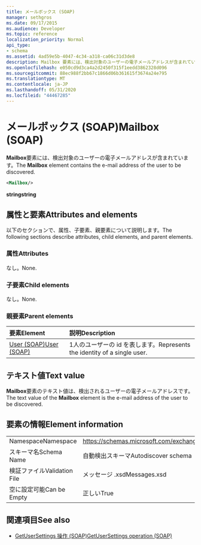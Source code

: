 ```yaml
---
title: メールボックス (SOAP)
manager: sethgros
ms.date: 09/17/2015
ms.audience: Developer
ms.topic: reference
localization_priority: Normal
api_type:
- schema
ms.assetid: 4ad59e5b-4047-4c34-a318-ca06c31d3de8
description: Mailbox 要素には、検出対象のユーザーの電子メールアドレスが含まれています。
ms.openlocfilehash: e050cd9d3ca4a2d2450f315f1eedd3862328d096
ms.sourcegitcommit: 88ec988f2bb67c1866d06b361615f3674a24e795
ms.translationtype: MT
ms.contentlocale: ja-JP
ms.lasthandoff: 05/31/2020
ms.locfileid: "44467285"
---
```

# <a name="mailbox-soap"></a><span data-ttu-id="c4b84-103">メールボックス (SOAP)</span><span class="sxs-lookup"><span data-stu-id="c4b84-103">Mailbox (SOAP)</span></span>

<span data-ttu-id="c4b84-104">**Mailbox**要素には、検出対象のユーザーの電子メールアドレスが含まれています。</span><span class="sxs-lookup"><span data-stu-id="c4b84-104">The **Mailbox** element contains the e-mail address of the user to be discovered.</span></span> 
  
```XML
<Mailbox/>
```

<span data-ttu-id="c4b84-105">**string**</span><span class="sxs-lookup"><span data-stu-id="c4b84-105">**string**</span></span>

## <a name="attributes-and-elements"></a><span data-ttu-id="c4b84-106">属性と要素</span><span class="sxs-lookup"><span data-stu-id="c4b84-106">Attributes and elements</span></span>

<span data-ttu-id="c4b84-107">以下のセクションで、属性、子要素、親要素について説明します。</span><span class="sxs-lookup"><span data-stu-id="c4b84-107">The following sections describe attributes, child elements, and parent elements.</span></span>
  
### <a name="attributes"></a><span data-ttu-id="c4b84-108">属性</span><span class="sxs-lookup"><span data-stu-id="c4b84-108">Attributes</span></span>

<span data-ttu-id="c4b84-109">なし。</span><span class="sxs-lookup"><span data-stu-id="c4b84-109">None.</span></span>
  
### <a name="child-elements"></a><span data-ttu-id="c4b84-110">子要素</span><span class="sxs-lookup"><span data-stu-id="c4b84-110">Child elements</span></span>

<span data-ttu-id="c4b84-111">なし。</span><span class="sxs-lookup"><span data-stu-id="c4b84-111">None.</span></span>
  
### <a name="parent-elements"></a><span data-ttu-id="c4b84-112">親要素</span><span class="sxs-lookup"><span data-stu-id="c4b84-112">Parent elements</span></span>

|<span data-ttu-id="c4b84-113">**要素**</span><span class="sxs-lookup"><span data-stu-id="c4b84-113">**Element**</span></span>|<span data-ttu-id="c4b84-114">**説明**</span><span class="sxs-lookup"><span data-stu-id="c4b84-114">**Description**</span></span>|
|:-----|:-----|
|[<span data-ttu-id="c4b84-115">User (SOAP)</span><span class="sxs-lookup"><span data-stu-id="c4b84-115">User (SOAP)</span></span>](user-soap.md) <br/> |<span data-ttu-id="c4b84-116">1人のユーザーの id を表します。</span><span class="sxs-lookup"><span data-stu-id="c4b84-116">Represents the identity of a single user.</span></span>  <br/> |
   
## <a name="text-value"></a><span data-ttu-id="c4b84-117">テキスト値</span><span class="sxs-lookup"><span data-stu-id="c4b84-117">Text value</span></span>

<span data-ttu-id="c4b84-118">**Mailbox**要素のテキスト値は、検出されるユーザーの電子メールアドレスです。</span><span class="sxs-lookup"><span data-stu-id="c4b84-118">The text value of the **Mailbox** element is the e-mail address of the user to be discovered.</span></span> 
  
## <a name="element-information"></a><span data-ttu-id="c4b84-119">要素の情報</span><span class="sxs-lookup"><span data-stu-id="c4b84-119">Element information</span></span>

|||
|:-----|:-----|
|<span data-ttu-id="c4b84-120">Namespace</span><span class="sxs-lookup"><span data-stu-id="c4b84-120">Namespace</span></span>  <br/> |https://schemas.microsoft.com/exchange/2010/Autodiscover  <br/> |
|<span data-ttu-id="c4b84-121">スキーマ名</span><span class="sxs-lookup"><span data-stu-id="c4b84-121">Schema Name</span></span>  <br/> |<span data-ttu-id="c4b84-122">自動検出スキーマ</span><span class="sxs-lookup"><span data-stu-id="c4b84-122">Autodiscover schema</span></span>  <br/> |
|<span data-ttu-id="c4b84-123">検証ファイル</span><span class="sxs-lookup"><span data-stu-id="c4b84-123">Validation File</span></span>  <br/> |<span data-ttu-id="c4b84-124">メッセージ .xsd</span><span class="sxs-lookup"><span data-stu-id="c4b84-124">Messages.xsd</span></span>  <br/> |
|<span data-ttu-id="c4b84-125">空に設定可能</span><span class="sxs-lookup"><span data-stu-id="c4b84-125">Can be Empty</span></span>  <br/> |<span data-ttu-id="c4b84-126">正しい</span><span class="sxs-lookup"><span data-stu-id="c4b84-126">True</span></span>  <br/> |
   
## <a name="see-also"></a><span data-ttu-id="c4b84-127">関連項目</span><span class="sxs-lookup"><span data-stu-id="c4b84-127">See also</span></span>

- [<span data-ttu-id="c4b84-128">GetUserSettings 操作 (SOAP)</span><span class="sxs-lookup"><span data-stu-id="c4b84-128">GetUserSettings operation (SOAP)</span></span>](getusersettings-operation-soap.md)

